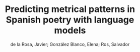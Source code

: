---
paperId: 49
author: de la Rosa, Javier; González Blanco, Elena; Ros, Salvador  
title: Predicting metrical patterns in Spanish poetry with language models
pdf: delarosa_short_presentation_49.pdf
poster: delarosa_short_presentation_49.png
alt: --
type: Poster
topic: Natural Language Processing
link: --
conference: neurips
year: 2020
tags: neurips-2020
---